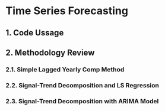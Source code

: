 # Time Series Forecasting


## 1. Code Ussage



## 2. Methodology Review
### 2.1. Simple Lagged Yearly Comp Method
### 2.2. Signal-Trend Decomposition and LS Regression
### 2.3. Signal-Trend Decomposition with ARIMA Model


